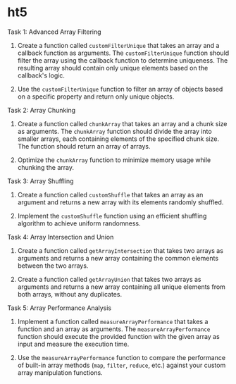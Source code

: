 # ht5

Task 1: Advanced Array Filtering

1. Create a function called `customFilterUnique` that takes an array and a callback function as arguments. The `customFilterUnique` function should filter the array using the callback function to determine uniqueness. The resulting array should contain only unique elements based on the callback's logic.

2. Use the `customFilterUnique` function to filter an array of objects based on a specific property and return only unique objects.

Task 2: Array Chunking

1. Create a function called `chunkArray` that takes an array and a chunk size as arguments. The `chunkArray` function should divide the array into smaller arrays, each containing elements of the specified chunk size. The function should return an array of arrays.

2. Optimize the `chunkArray` function to minimize memory usage while chunking the array.

Task 3: Array Shuffling

1. Create a function called `customShuffle` that takes an array as an argument and returns a new array with its elements randomly shuffled.

2. Implement the `customShuffle` function using an efficient shuffling algorithm to achieve uniform randomness.

Task 4: Array Intersection and Union

1. Create a function called `getArrayIntersection` that takes two arrays as arguments and returns a new array containing the common elements between the two arrays.

2. Create a function called `getArrayUnion` that takes two arrays as arguments and returns a new array containing all unique elements from both arrays, without any duplicates.

Task 5: Array Performance Analysis

1. Implement a function called `measureArrayPerformance` that takes a function and an array as arguments. The `measureArrayPerformance` function should execute the provided function with the given array as input and measure the execution time.

2. Use the `measureArrayPerformance` function to compare the performance of built-in array methods (`map`, `filter`, `reduce`, etc.) against your custom array manipulation functions.